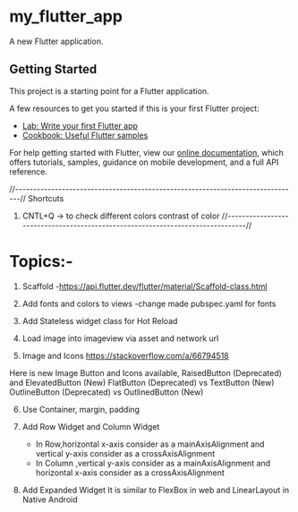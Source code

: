 # my_flutter_app

A new Flutter application.

## Getting Started

This project is a starting point for a Flutter application.

A few resources to get you started if this is your first Flutter project:

- [Lab: Write your first Flutter app](https://flutter.dev/docs/get-started/codelab)
- [Cookbook: Useful Flutter samples](https://flutter.dev/docs/cookbook)

For help getting started with Flutter, view our
[online documentation](https://flutter.dev/docs), which offers tutorials,
samples, guidance on mobile development, and a full API reference.

//-------------------------------------------------------------------------------//
Shortcuts
1. CNTL+Q -> to check different colors contrast of color
//-------------------------------------------------------------------------------//

# Topics:-
1. Scaffold
-https://api.flutter.dev/flutter/material/Scaffold-class.html
2. Add fonts and colors to views
-change made pubspec.yaml for fonts
3. Add Stateless widget class for Hot Reload

4. Load image into imageview via asset and network url


5. Image and Icons
 https://stackoverflow.com/a/66794518

Here is new Image Button and Icons available,
 RaisedButton (Deprecated) and ElevatedButton (New)
 FlatButton (Deprecated) vs TextButton (New)
 OutlineButton (Deprecated) vs OutlinedButton (New)

6. Use Container, margin, padding

7. Add Row Widget and Column Widget
   - In Row,horizontal x-axis consider as a mainAxisAlignment and
     vertical y-axis consider as a crossAxisAlignment
   - In Column ,vertical y-axis consider as a mainAxisAlignment and
     horizontal x-axis consider as a crossAxisAlignment

8. Add Expanded Widget
  It is similar to FlexBox in web and LinearLayout in Native Android
